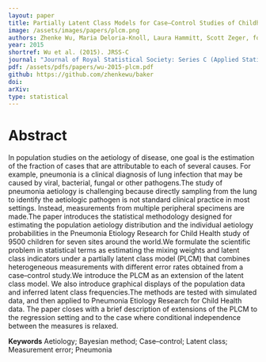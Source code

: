 ```yaml
---
layout: paper
title: Partially Latent Class Models for Case–Control Studies of Childhood Pneumonia Aetiology
image: /assets/images/papers/plcm.png
authors: Zhenke Wu, Maria Deloria-Knoll, Laura Hammitt, Scott Zeger, for the Pneumonia Etiology Research for Child Health Core Team
year: 2015
shortref: Wu et al. (2015). JRSS-C
journal: "Journal of Royal Statistical Society: Series C (Applied Statistics)"
pdf: /assets/pdfs/papers/wu-2015-plcm.pdf
github: https://github.com/zhenkewu/baker
doi: 
arXiv: 
type: statistical
---
```


# Abstract

In population studies on the aetiology of disease, one goal is the estimation of
the fraction of cases that are attributable to each of several causes. For example, pneumonia
is a clinical diagnosis of lung infection that may be caused by viral, bacterial, fungal or other
pathogens.The study of pneumonia aetiology is challenging because directly sampling from the
lung to identify the aetiologic pathogen is not standard clinical practice in most settings. Instead,
measurements from multiple peripheral specimens are made.The paper introduces the statistical
methodology designed for estimating the population aetiology distribution and the individual
aetiology probabilities in the Pneumonia Etiology Research for Child Health study of 9500 children
for seven sites around the world.We formulate the scientific problem in statistical terms
as estimating the mixing weights and latent class indicators under a partially latent class model
(PLCM) that combines heterogeneous measurements with different error rates obtained from a
case–control study.We introduce the PLCM as an extension of the latent class model. We also introduce
graphical displays of the population data and inferred latent class frequencies.The methods
are tested with simulated data, and then applied to Pneumonia Etiology Research for Child
Health data. The paper closes with a brief description of extensions of the PLCM to the regression
setting and to the case where conditional independence between the measures is relaxed.

**Keywords** Aetiology; Bayesian method; Case–control; Latent class; Measurement error;
Pneumonia